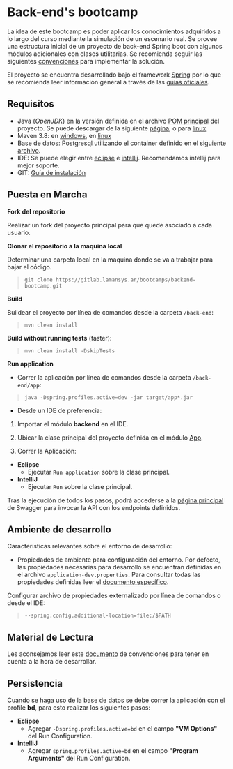 # Back-end's bootcamp

La idea de este bootcamp es poder aplicar los conocimientos adquiridos a lo largo del curso mediante la simulación de un escenario real. Se provee una estructura inicial de un proyecto de back-end Spring boot con algunos módulos adicionales con clases utilitarias.
Se recomienda seguir las siguientes [convenciones]() para implementar la solución.

El proyecto se encuentra desarrollado bajo el framework [Spring](https://spring.io/) por lo que se recomienda leer información general a través de las [guías oficiales](https://spring.io/guides).

## Requisitos

* Java (*OpenJDK*) en la versión definida en el archivo [POM principal](./back-end/pom-parent.xml) del proyecto. Se puede descargar de la siguiente [página](https://adoptopenjdk.net/), o para [linux](https://linuxize.com/post/install-java-on-ubuntu-18-04/) 
* Maven 3.8: en [windows](https://maven.apache.org/download.cgi), en [linux](https://linuxize.com/post/how-to-install-apache-maven-on-ubuntu-18-04/)
* Base de datos: Postgresql utilizando el container definido en el siguiente [archivo](./docker-compose.yml).
* IDE: Se puede elegir entre [eclipse](https://www.eclipse.org/downloads/) e [intellij](https://www.jetbrains.com/es-es/idea/download/#section=linux). Recomendamos intellij para mejor soporte.
* GIT: [Guía de instalación](https://www.atlassian.com/es/git/tutorials/install-git)

## Puesta en Marcha

**Fork del repositorio**

Realizar un fork del proyecto principal para que quede asociado a cada usuario.


**Clonar el repositorio a la maquina local**

Determinar una carpeta local en la maquina donde se va a trabajar para bajar el código.


>```git clone https://gitlab.lamansys.ar/bootcamps/backend-bootcamp.git```

**Build**

Buildear el proyecto por línea de comandos desde la carpeta `/back-end`:

>```mvn clean install```

**Build without running tests** (faster):

>```mvn clean install -DskipTests```

**Run application**

- Correr la aplicación por línea de comandos desde la carpeta `/back-end/app`:
> `java -Dspring.profiles.active=dev -jar target/app*.jar`

- Desde un IDE de preferencia:

1. Importar el módulo **backend** en el IDE.

2. Ubicar la clase principal del proyecto definida en el módulo [App](app/pom.xml#L20).
3. Correr la Aplicación:

- **Eclipse**
    - Ejecutar `Run application` sobre la clase principal.
- **IntelliJ**
    - Ejecutar `Run` sobre la clase principal.

Tras la ejecución de todos los pasos, podrá accederse a la [página principal](http://localhost:8080/api/swagger-ui/index.html#) de Swagger para invocar la API con los endpoints definidos.


## Ambiente de desarrollo

Características relevantes sobre el entorno de desarrollo:

- Propiedades de ambiente para configuración del entorno. Por defecto, las propiedades necesarias para desarrollo se encuentran definidas en el archivo `application-dev.properties`. Para consultar todas las propiedades definidas leer el [documento específico](../properties.md).

Configurar archivo de propiedades externalizado por línea de comandos o desde el IDE:

>```--spring.config.additional-location=file:/$PATH```


## Material de Lectura

Les aconsejamos leer este [documento](convenciones.md) de convenciones para tener en cuenta a la hora de desarrollar.


## Persistencia

Cuando se haga uso de la base de datos se debe correr la aplicación con el profile **bd**, para esto realizar los siguientes pasos:

- **Eclipse**
  - Agregar `-Dspring.profiles.active=bd` en el campo **"VM Options"** del Run Configuration.
- **IntelliJ**
  - Agregar `spring.profiles.active=bd` en el campo **"Program Arguments"** del Run Configuration. 
    
